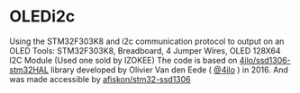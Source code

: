 # OLEDi2c
Using the STM32F303K8 and i2c communication protocol to output on an OLED
Tools: STM32F303K8, Breadboard, 4 Jumper Wires, OLED 128X64 I2C Module (Used one sold by IZOKEE)
The code is based on
[4ilo/ssd1306-stm32HAL](https://github.com/4ilo/ssd1306-stm32HAL) library
developed by Olivier Van den Eede ( [@4ilo](https://github.com/4ilo) ) in 2016.
And was made accessible by [afiskon/stm32-ssd1306](https://github.com/afiskon/stm32-ssd1306)
